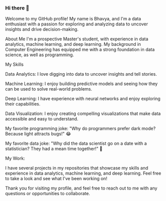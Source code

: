 ### Hi there 👋

Welcome to my GitHub profile! My name is Bhavya, and I'm a data enthusiast with a passion for exploring and analyzing data to uncover insights and drive decision-making.

About Me
I'm a  prospective Master's student, with experience in data analytics, machine learning, and deep learning. My background in Computer Engineering has equipped me with a strong foundation in data science, as well as programming.

My Skills

Data Analytics: I love digging into data to uncover insights and tell stories.

Machine Learning: I enjoy building predictive models and seeing how they can be used to solve real-world problems.

Deep Learning: I have experience with neural networks and enjoy exploring their capabilities.

Data Visualization: I enjoy creating compelling visualizations that make data accessible and easy to understand.



My favorite programming joke: "Why do programmers prefer dark mode? Because light attracts bugs!" 😂


My favorite data joke: "Why did the data scientist go on a date with a statistician? They had a mean time together!" 🤣


My Work:

I have several projects in my repositories that showcase my skills and experience in data analytics, machine learning, and deep learning. Feel free to take a look and see what I've been working on!

Thank you for visiting my profile, and feel free to reach out to me with any questions or opportunities to collaborate.

<!--
**bhavyapandya/bhavyapandya** is a ✨ _special_ ✨ repository because its `README.md` (this file) appears on your GitHub profile.

Here are some ideas to get you started:

- 🔭 I’m currently working on ...
- 🌱 I’m currently learning ...
- 👯 I’m looking to collaborate on ...
- 🤔 I’m looking for help with ...
- 💬 Ask me about ...
- 📫 How to reach me: ...
- 😄 Pronouns: ...
- ⚡ Fun fact: ...
-->
